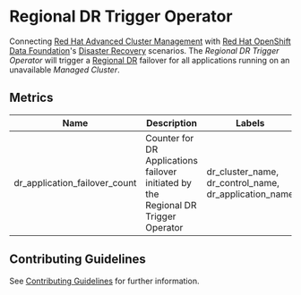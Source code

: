 # Regional DR Trigger Operator

Connecting [Red Hat Advanced Cluster Management][acm] with [Red Hat OpenShift Data Foundation][odf]'s
[Disaster Recovery][dr] scenarios. The _Regional DR Trigger Operator_ will trigger a [Regional DR][regional] failover
for all applications running on an unavailable _Managed Cluster_.

## Metrics

| Name                           | Description                                                                        | Labels                                                |
|--------------------------------|------------------------------------------------------------------------------------|-------------------------------------------------------|
| dr_application_failover_count  | Counter for DR Applications failover initiated by the Regional DR Trigger Operator | dr_cluster_name, dr_control_name, dr_application_name |

## Contributing Guidelines

See [Contributing Guidelines](.github/CONTRIBUTING.md) for further information.

<!--LINKS-->
[acm]: https://www.redhat.com/en/technologies/management/advanced-cluster-management
[odf]: https://access.redhat.com/documentation/en-us/red_hat_openshift_data_foundation/4.14
[dr]: https://access.redhat.com/documentation/en-us/red_hat_openshift_data_foundation/4.14/html/configuring_openshift_data_foundation_disaster_recovery_for_openshift_workloads/index
[regional]: https://access.redhat.com/documentation/en-us/red_hat_openshift_data_foundation/4.14/html/configuring_openshift_data_foundation_disaster_recovery_for_openshift_workloads/rdr-solution
